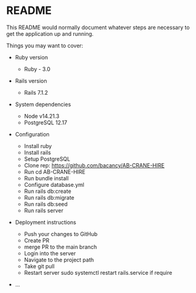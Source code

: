 # README

This README would normally document whatever steps are necessary to get the
application up and running.

Things you may want to cover:

* Ruby version
  - Ruby - 3.0
* Rails version
  - Rails 7.1.2

* System dependencies
  - Node v14.21.3
  - PostgreSQL 12.17

* Configuration
  - Install ruby
  - Install rails
  - Setup PostgreSQL
  - Clone rep: https://github.com/bacancy/AB-CRANE-HIRE
  - Run cd AB-CRANE-HIRE
  - Run bundle install
  - Configure database.yml
  - Run rails db:create
  - Run rails db:migrate
  - Run rails db:seed
  - Run rails server

* Deployment instructions
  - Push your changes to GitHub
  - Create PR
  - merge PR to the main branch
  - Login into the server
  - Navigate to the project path
  - Take git pull
  - Restart server sudo systemctl restart rails.service if require
* ...
